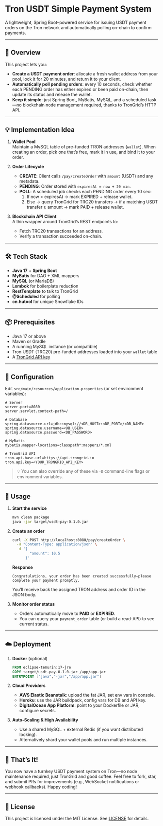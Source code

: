 # Tron USDT Simple Payment System

A lightweight, Spring Boot–powered service for issuing USDT payment orders on the Tron network and automatically polling on-chain to confirm payments.

---

## 🚀 Overview

This project lets you:

- **Create a USDT payment order**: allocate a fresh wallet address from your pool, lock it for 20 minutes, and return it to your client.  
- **Automatically poll pending orders**: every 10 seconds, check whether each PENDING order has either expired or been paid on-chain, then update its status and release the wallet.  
- **Keep it simple**: just Spring Boot, MyBatis, MySQL, and a scheduled task—no blockchain node management required, thanks to TronGrid’s HTTP API.

---

## 💡 Implementation Idea

1. **Wallet Pool**  
   Maintain a MySQL table of pre-funded TRON addresses (`wallet`). When creating an order, pick one that’s free, mark it in use, and bind it to your order.

2. **Order Lifecycle**  
   - **CREATE**: Client calls `/pay/createOrder` with `amount` (USDT) and any metadata.  
   - **PENDING**: Order stored with `expiresAt = now + 20 min`.  
   - **POLL**: A scheduled job checks each PENDING order every 10 sec:  
     1. If now > expiresAt → mark EXPIRED + release wallet.  
     2. Else → query TronGrid for TRC20 transfers → if a matching USDT transfer ≥ amount → mark PAID + release wallet.

3. **Blockchain API Client**  
   A thin wrapper around TronGrid’s REST endpoints to:  
   - Fetch TRC20 transactions for an address.  
   - Verify a transaction succeeded on-chain.

---

## 🛠️ Tech Stack

- **Java 17** + **Spring Boot**  
- **MyBatis** for DAO + XML mappers  
- **MySQL** (or MariaDB)  
- **Lombok** for boilerplate reduction  
- **RestTemplate** to talk to TronGrid  
- **@Scheduled** for polling  
- **cn.hutool** for unique Snowflake IDs  

---

## 📦 Prerequisites

- Java 17 or above  
- Maven or Gradle  
- A running MySQL instance (or compatible)  
- Tron USDT (TRC20) pre-funded addresses loaded into your `wallet` table  
- A [TronGrid API key](https://developers.tron.network/docs/getting-started-with-trongrid)

---

## 🔧 Configuration

Edit `src/main/resources/application.properties` (or set environment variables):

```properties
# Server
server.port=8080
server.servlet.context-path=/

# Database
spring.datasource.url=jdbc:mysql://<DB_HOST>:<DB_PORT>/<DB_NAME>
spring.datasource.username=<DB_USER>
spring.datasource.password=<DB_PASSWORD>

# MyBatis
mybatis.mapper-locations=classpath*:mappers/*.xml

# TronGrid API
tron.api.base-url=https://api.trongrid.io
tron.api.key=<YOUR_TRONGRID_API_KEY>
```

> 💡 You can also override any of these via `-D` command-line flags or environment variables.

---

## 📖 Usage

1. **Start the service**  
   ```bash
   mvn clean package
   java -jar target/usdt-pay-0.1.0.jar
   ```
2. **Create an order**  
   ```bash
   curl -X POST http://localhost:8080/pay/createOrder \
     -H "Content-Type: application/json" \
     -d '{
           "amount": 10.5
         }'
   ```
   **Response**  
   ```
   Congratulations, your order has been created successfully—please complete your payment promptly.
   ```
   You’ll receive back the assigned TRON address and order ID in the JSON body.

3. **Monitor order status**  
   - Orders automatically move to **PAID** or **EXPIRED**.  
   - You can query your `payment_order` table (or build a read-API) to see current status.

---

## ☁️ Deployment

1. **Docker** (optional)  
   ```dockerfile
   FROM eclipse-temurin:17-jre
   COPY target/usdt-pay-0.1.0.jar /app/app.jar
   ENTRYPOINT ["java","-jar","/app/app.jar"]
   ```
2. **Cloud Providers**  
   - **AWS Elastic Beanstalk**: upload the fat JAR, set env vars in console.  
   - **Heroku**: use the JAR buildpack, config vars for DB and API key.  
   - **DigitalOcean App Platform**: point to your Dockerfile or JAR, configure secrets.

3. **Auto-Scaling & High Availability**  
   - Use a shared MySQL + external Redis (if you want distributed locking).  
   - Alternatively shard your wallet pools and run multiple instances.

---

## 🎉 That’s It!

You now have a turnkey USDT payment system on Tron—no node maintenance required, just TronGrid and good coffee. Feel free to fork, star, and submit PRs for improvements (e.g., WebSocket notifications or webhook callbacks). Happy coding!

---

## 📄 License

This project is licensed under the MIT License. See [LICENSE](LICENSE) for details.
